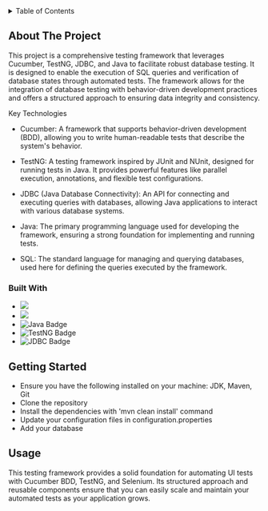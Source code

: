 <!-- TABLE OF CONTENTS -->
<details>
  <summary>Table of Contents</summary>
  <ol>
    <li>
      <a href="#about-the-project">About The Project</a>
      <ul>
        <li><a href="#built-with">Built With</a></li>
      </ul>
    </li>
    <li>
      <a href="#getting-started">Getting Started</a>
    </li>
    <li><a href="#usage">Usage</a></li>
  </ol>
</details>


<!-- ABOUT THE PROJECT -->
## About The Project

This project is a comprehensive testing framework that leverages Cucumber, TestNG, JDBC, and Java to facilitate robust database testing. It is designed to enable the execution of SQL queries and verification of database states through automated tests. The framework allows for the integration of database testing with behavior-driven development practices and offers a structured approach to ensuring data integrity and consistency.

Key Technologies

- Cucumber: A framework that supports behavior-driven development (BDD), allowing you to write human-readable tests that describe the system's behavior.
  
- TestNG: A testing framework inspired by JUnit and NUnit, designed for running tests in Java. It provides powerful features like parallel execution, annotations, and flexible test configurations.
  
- JDBC (Java Database Connectivity): An API for connecting and executing queries with databases, allowing Java applications to interact with various database systems.
  
- Java: The primary programming language used for developing the framework, ensuring a strong foundation for implementing and running tests.
  
- SQL: The standard language for managing and querying databases, used here for defining the queries executed by the framework.




### Built With
- <img src="https://img.shields.io/badge/Cucumber-43B02A?style=for-the-badge&logo=cucumber&logoColor=white" />
- <img src="https://img.shields.io/badge/MySQL-005C84?style=for-the-badge&logo=mysql&logoColor=white" />
- <img src="https://img.shields.io/badge/Java-f89820?style=for-the-badge&logo=java&logoColor=white" alt="Java Badge" />
- <img src="https://img.shields.io/badge/TestNG-8A2BE2?style=for-the-badge&logo=testng&logoColor=white" alt="TestNG Badge" />
- <img src="https://img.shields.io/badge/JDBC-808080?style=for-the-badge&logoColor=white" alt="JDBC Badge" />



<!-- GETTING STARTED -->
## Getting Started

- Ensure you have the following installed on your machine: JDK, Maven, Git
- Clone the repository
- Install the dependencies with 'mvn clean install' command
- Update your configuration files in configuration.properties
- Add your database 

<!-- USAGE EXAMPLES -->
## Usage

This testing framework provides a solid foundation for automating UI tests with Cucumber BDD, TestNG, and Selenium. Its structured approach and reusable components ensure that you can easily scale and maintain your automated tests as your application grows.

